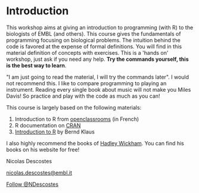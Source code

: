 # Introduction

This workshop aims at giving an introduction to programming (with R) to the biologists of EMBL (and others). This course gives the fundamentals of programming focusing on biological problems. The intuition behind the code is favored at the expense of formal definitions. 
You will find in this material definition of concepts with exercises. This is a 'hands on' workshop, just ask if you need any help. **Try the commands yourself, this is the best way to learn**.

"I am just going to read the material, I will try the commands later". I would not recommend this. I like to compare programming to playing an instrument. Reading every single book about music will not make you Miles Davis! So practice and play with the code as much 
as you can!

This course is largely based on the following materials:

  1. Introduction to R from [openclassrooms](https://openclassrooms.com/en/courses/1393696-effectuez-vos-etudes-statistiques-avec-r/1393758-introduction-a-r) (in French)
  2. R documentation on [CRAN](https://cran.r-project.org/manuals.html)
  3. [Introduction to R](http://www-huber.embl.de/users/klaus/Teaching/R-lab.pdf) by Bernd Klaus

I also highly recommend the books of [Hadley Wickham](http://hadley.nz/). You can find his books on his website for free! 


Nicolas Descostes

nicolas.descostes@embl.it

<a href="https://twitter.com/NDescostes?ref_src=twsrc%5Etfw" class="twitter-follow-button" data-show-count="false">Follow @NDescostes</a><script async src="https://platform.twitter.com/widgets.js" charset="utf-8"></script>

